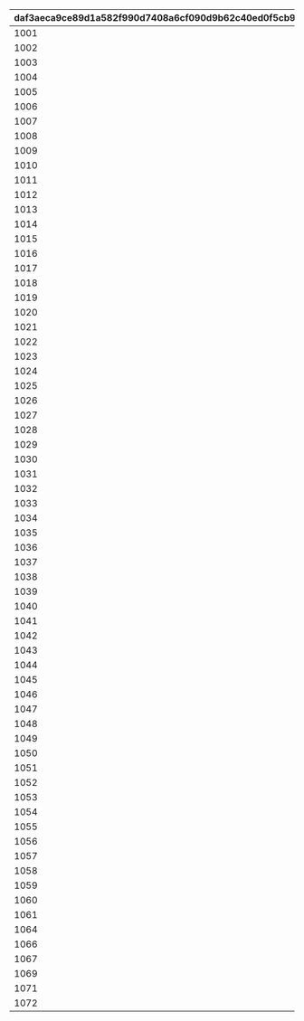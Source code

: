 |daf3aeca9ce89d1a582f990d7408a6cf090d9b62c40ed0f5cb900d4ce5715d65|b2fd9e600d2463f1d5cc034f84831157428605402d35e7d616505f70c2800c99|45e43b1d667c8b74536a4bec7d78ce6c7abf58b4ac43d782967b190c5ca2d383|98c76a0a90fdd8f73c5b340ae93dade98369e4d9cbd2aa7e8b1504c320069b19|e0d0f6c865b068a2e2fa4ccedd01c94c8217bb3be9d7e51e4c7000ef371b50b2|86cc708457f83ac4afb285285e10c1b7d536c7495f1f9714cff0c4b68c77c44d|9fcbbdae5dac14904f1eff989d7f6e1026d355683d6d2825a45402ba9d9147e2|8d835e59bf75d9aa5b3f95b1f569858cb71c6d1eb74c62e22035668ccd77eaa9|1300bc5016772149a35310ab514aad2ce90946e1818326ec14de7d1eb6f01ce6|9a531789d421fe009da423dd7ea0837c7e988e1cefc7eb4e3e5787aaec230fb3|a37d3a340fe662d4147392da376de255cb91e968f92e273961e07df06b53b535|c241d9c35575f999ab9495f46b7b11a23e6432858150c8974f353c86f454a922|98bf615e18d24a727576eebc6d26e9d34e527132bea89621d8da851b64b14072|
| --- | --- | --- | --- | --- | --- | --- | --- | --- | --- | --- | --- | --- |
|1001|3|0|1|1|2|bgm_M90|1|2020/05/07 5:00:00|2020/06/02 4:59:59|2018/3/14 12:00:00|2018/3/19 11:59:00|2018/3/18 11:59:00|
|1002|4|1001|1|1|2|bgm_M97|2|2020/06/02 5:00:00|2020/06/30 4:59:59|2018/4/13 12:00:00|2018/4/18 11:59:00|2018/4/17 11:59:00|
|1003|5|1002|1|1|2|bgm_M104|1|2020/06/30 5:00:00|2020/07/28 4:59:59|2018/5/15 12:00:00|2018/5/20 11:59:00|2018/5/19 11:59:00|
|1004|6|1003|1|1|2|bgm_M115|2|2020/07/28 5:00:00|2020/08/24 4:59:59|2018/6/14 12:00:00|2018/6/19 11:59:00|2018/6/18 11:59:00|
|1005|7|1004|1|1|2|bgm_M119|1|2020/08/24 5:00:00|2020/09/22 4:59:59|2018/7/14 12:00:00|2018/7/19 11:59:00|2018/7/18 11:59:00|
|1006|8|1005|1|1|2|bgm_M132|2|2020/09/22 5:00:00|2020/10/20 4:59:59|2018/8/15 12:00:00|2018/8/20 11:59:00|2018/8/19 11:59:00|
|1007|9|1006|1|1|2|bgm_M139|1|2020/10/20 5:00:00|2020/11/17 4:59:59|2018/9/14 12:00:00|2018/9/19 11:59:00|2018/9/18 11:59:00|
|1008|10|1007|1|1|2|bgm_M166|2|2020/11/17 5:00:00|2020/12/14 4:59:59|2018/10/15 12:00:00|2018/10/20 11:59:00|2018/10/19 11:59:00|
|1009|11|1008|1|1|2|bgm_M175|1|2020/12/14 5:00:00|2021/01/12 4:59:59|2018/11/15 12:00:00|2018/11/20 11:59:00|2018/11/19 11:59:00|
|1010|12|1009|1|1|2|bgm_M181|2|2021/01/12 5:00:00|2021/02/05 4:59:59|2018/12/15 12:00:00|2018/12/20 11:59:00|2018/12/19 11:59:00|
|1011|1|1010|1|1|2|bgm_M186|1|2021/02/05 5:00:00|2021/03/09 4:59:59|2019/1/16 12:00:00|2019/1/21 11:59:00|2019/1/20 11:59:00|
|1012|2|1011|1|1|2|bgm_M205|2|2021/03/09 5:00:00|2021/04/11 4:59:59|2019/2/13 12:00:00|2019/2/18 11:59:00|2019/2/17 11:59:00|
|1013|3|1012|1|1|2|bgm_M90|1|2021/04/11 5:00:00|2021/05/09 4:59:59|2019/3/16 12:00:00|2019/3/21 11:59:00|2019/3/20 11:59:00|
|1014|4|1013|1|1|2|bgm_M97|2|2021/05/09 5:00:00|2021/06/08 4:59:59|2019/4/15 12:00:00|2019/4/20 11:59:00|2019/4/19 11:59:00|
|1015|5|1014|1|1|2|bgm_M104|1|2021/6/08 5:00:00|2021/07/06 4:59:59|2019/5/16 12:00:00|2019/5/21 11:59:00|2019/5/20 11:59:00|
|1016|6|1015|1|1|2|bgm_M115|2|2021/07/06 5:00:00|2021/08/03 4:59:59|2019/6/15 12:00:00|2019/6/20 11:59:00|2019/6/19 11:59:00|
|1017|7|1016|1|1|2|bgm_M119|1|2021/08/03 5:00:00|2021/08/31 4:59:59|2019/7/16 12:00:00|2019/7/21 11:59:00|2019/7/20 11:59:00|
|1018|8|1017|1|1|2|bgm_M132|2|2021/08/31 5:00:00|2021/09/28 4:59:59|2019/8/16 12:00:00|2019/8/21 11:59:00|2019/8/20 11:59:00|
|1019|9|1018|1|1|2|bgm_M139|1|2021/09/28 5:00:00|2021/10/26 4:59:59|2019/9/16 12:00:00|2019/9/21 11:59:00|2019/9/20 11:59:00|
|1020|10|1019|1|1|2|bgm_M166|2|2021/10/26 5:00:00|2021/11/24 4:59:59|2019/10/18 12:00:00|2019/10/23 11:59:00|2019/10/22 11:59:00|
|1021|11|1020|1|1|2|bgm_M175|1|2021/11/24 5:00:00|2021/12/25 4:59:59|2019/11/17 12:00:00|2019/11/22 11:59:00|2019/11/21 11:59:00|
|1022|12|1021|1|1|2|bgm_M181|2|2021/12/25 5:00:00|2022/01/22 4:59:59|2019/12/18 12:00:00|2019/12/23 11:59:00|2019/12/22 11:59:00|
|1023|1|1022|1|1|2|bgm_M186|1|2022/01/22 5:00:00|2022/02/22 4:59:59|2020/1/18 12:00:00|2020/1/23 11:59:00|2020/1/22 11:59:00|
|1024|2|1023|1|1|2|bgm_M205|2|2022/02/22 5:00:00|2022/03/24 4:59:59|2020/2/16 12:00:00|2020/2/21 11:59:00|2020/2/20 11:59:00|
|1025|3|1024|1|1|2|bgm_M90|1|2022/03/25 5:00:00|2022/04/24 4:59:59|2020/3/18 12:00:00|2020/3/23 11:59:00|2020/3/22 11:59:00|
|1026|4|1025|1|1|2|bgm_M97|2|2022/04/24 5:00:00|2022/05/26 4:59:59|2020/4/18 12:00:00|2020/4/23 11:59:00|2020/4/22 11:59:00|
|1027|5|1026|1|1|2|bgm_M104|1|2022/05/26 5:00:00|2022/06/25 4:59:59|2020/5/19 12:00:00|2020/5/24 11:59:00|2020/5/23 11:59:00|
|1028|6|1027|1|1|2|bgm_M115|2|2022/06/25 5:00:00|2022/07/26 4:59:59|2020/6/18 12:00:00|2020/6/23 11:59:00|2020/6/22 11:59:00|
|1029|7|1028|1|1|2|bgm_M119|1|2022/07/26 5:00:00|2022/08/26 4:59:59|2020/7/19 12:00:00|2020/7/24 11:59:00|2020/7/23 11:59:00|
|1030|8|1029|1|1|2|bgm_M132|2|2022/08/26 5:00:00|2022/09/25 4:59:59|2020/8/19 12:00:00|2020/8/24 11:59:00|2020/8/23 11:59:00|
|1031|9|1030|1|1|2|bgm_M139|1|2022/09/25 5:00:00|2022/10/26 4:59:59|2020/9/18 12:00:00|2020/9/23 11:59:00|2020/9/22 11:59:00|
|1032|10|1031|1|1|2|bgm_M166|2|2022/10/26 5:00:00|2022/11/25 4:59:59|2020/10/19 12:00:00|2020/10/24 11:59:00|2020/10/23 11:59:00|
|1033|11|1032|1|1|2|bgm_M175|1|2022/11/25 5:00:00|2022/12/26 4:59:59|2020/11/18 12:00:00|2020/11/23 11:59:00|2020/11/22 11:59:00|
|1034|12|1033|1|1|2|bgm_M181|2|2022/12/26 5:00:00|2023/1/26 4:59:59|2020/12/19 12:00:00|2020/12/24 11:59:00|2020/12/23 11:59:00|
|1035|1|1034|1|1|2|bgm_M186|1|2023/1/26 5:00:00|2023/2/23 4:59:59|2021/1/19 12:00:00|2021/1/24 11:59:00|2021/1/23 11:59:00|
|1036|2|1035|1|1|2|bgm_M205|2|2023/2/23 5:00:00|2023/3/26 4:59:59|2021/2/16 12:00:00|2021/2/21 11:59:00|2021/2/20 11:59:00|
|1037|3|1036|1|1|2|bgm_M90|1|2023/3/26 5:00:00|2023/4/23 4:59:59|2021/3/19 12:00:00|2021/3/24 11:59:00|2021/3/23 11:59:00|
|1038|4|1037|1|1|2|bgm_M97|2|2023/4/23 5:00:00|2023/5/26 4:59:59|2021/4/18 12:00:00|2021/4/23 11:59:00|2021/4/22 11:59:00|
|1039|5|1038|1|1|2|bgm_M104|1|2023/5/26 5:00:00|2023/6/25 4:59:59|2021/5/19 12:00:00|2021/5/24 11:59:00|2021/5/23 11:59:00|
|1040|6|1039|1|1|2|bgm_M115|2|2023/6/25 5:00:00|2023/7/26 4:59:59|2021/6/18 12:00:00|2021/6/23 11:59:00|2021/6/22 11:59:00|
|1041|7|1040|1|1|2|bgm_M119|1|2023/7/26 5:00:00|2023/8/26 4:59:59|2021/7/19 12:00:00|2021/7/24 11:59:00|2021/7/23 11:59:00|
|1042|8|1041|1|1|2|bgm_M132|2|2023/8/26 5:00:00|2023/9/25 4:59:59|2021/8/19 12:00:00|2021/8/24 11:59:00|2021/8/23 11:59:00|
|1043|9|1042|1|1|2|bgm_M139|1|2023/9/25 5:00:00|2023/10/26 4:59:59|2021/9/18 12:00:00|2021/9/23 11:59:00|2021/9/22 11:59:00|
|1044|10|1043|1|1|2|bgm_M166|2|2023/10/26 5:00:00|2023/11/25 4:59:59|2021/10/19 12:00:00|2021/10/24 11:59:00|2021/10/23 11:59:00|
|1045|11|1044|1|1|2|bgm_M175|1|2023/11/25 5:00:00|2023/12/24 4:59:59|2021/11/18 12:00:00|2021/11/23 11:59:00|2021/11/22 11:59:00|
|1046|12|1045|1|1|2|bgm_M181|2|2023/12/24 5:00:00|2024/01/26 4:59:59|2021/12/19 12:00:00|2021/12/24 11:59:00|2021/12/23 11:59:00|
|1047|1|1046|1|1|2|bgm_M186|1|2024/1/26 5:00:00|2024/02/24 4:59:59|2022/1/19 12:00:00|2022/1/24 11:59:00|2022/1/23 11:59:00|
|1048|2|1047|1|1|2|bgm_M205|2|2024/02/24 5:00:00|2024/03/24 4:59:59|2024/02/17 12:00:00|2024/02/22 11:59:59|2024/02/21 11:59:59|
|1049|3|1048|1|1|2|bgm_M90|1|2024/03/24 5:00:00|2024/04/25 4:59:59|2024/03/17 12:00:00|2024/03/22 11:59:59|2024/03/21 11:59:59|
|1050|4|1049|1|1|2|bgm_M97|2|2024/04/25 5:00:00|2024/05/26 4:59:59|2024/04/18 12:00:00|2024/04/23 11:59:59|2024/04/22 11:59:59|
|1051|5|1050|1|1|2|bgm_M104|1|2024/05/26 5:00:00|2024/06/23 4:59:59|2024/05/19 12:00:00|2024/05/24 11:59:59|2024/05/23 11:59:59|
|1052|6|1051|1|1|2|bgm_M115|2|2024/06/23 5:00:00|2024/07/26 4:59:59|2024/06/16 12:00:00|2024/06/21 11:59:59|2024/06/20 11:59:59|
|1053|7|1052|1|1|2|bgm_M119|1|2024/07/26 5:00:00|2024/08/25 4:59:59|2024/07/19 12:00:00|2024/07/24 11:59:59|2024/07/23 11:59:59|
|1054|8|1053|1|1|2|bgm_M132|2|2024/08/25 5:00:00|2024/09/25 4:59:59|2024/08/18 12:00:00|2024/08/23 11:59:59|2024/08/22 11:59:59|
|1055|9|1054|1|1|2|bgm_M139|1|2024/09/25 5:00:00|2024/10/26 4:59:59|2024/09/18 12:00:00|2024/09/23 11:59:59|2024/09/22 11:59:59|
|1056|10|1055|1|1|2|bgm_M166|2|2024/10/26 5:00:00|2024/11/24 4:59:59|2024/10/19 12:00:00|2024/10/24 11:59:59|2024/10/23 11:59:59|
|1057|11|1056|1|1|2|bgm_M175|1|2024/11/24 5:00:00|2024/12/26 4:59:59|2024/11/17 12:00:00|2024/11/22 11:59:59|2024/11/21 11:59:59|
|1058|12|1057|1|1|2|bgm_M181|2|2024/12/26 5:00:00|2025/01/22 4:59:59|2024/12/19 12:00:00|2024/12/24 11:59:59|2024/12/23 11:59:59|
|1059|1|1058|1|1|2|bgm_M186|1|2025/01/22 5:00:00|2025/02/21 4:59:59|2025/01/15 12:00:00|2025/01/20 11:59:59|2025/01/19 11:59:59|
|1060|2|1059|1|1|2|bgm_M205|2|2025/02/21 5:00:00|2025/03/26 4:59:59|2025/02/14 12:00:00|2025/02/19 11:59:59|2025/02/18 11:59:59|
|1061|3|1060|1|1|2|bgm_M90|1|2025/03/26 5:00:00|2025/04/25 4:59:59|2025/03/19 12:00:00|2025/03/24 11:59:59|2025/03/23 11:59:59|
|1064|4|1061|1|1|2|bgm_M104|1|2025/04/25 5:00:00|2025/05/25 4:59:59|2025/04/18 12:00:00|2025/04/23 11:59:59|2025/04/22 11:59:59|
|1066|5|1064|1|1|2|bgm_M119|1|2025/05/25 5:00:00|2025/06/25 4:59:59|2025/05/18 12:00:00|2025/05/23 11:59:59|2025/05/22 11:59:59|
|1067|6|1066|1|1|2|bgm_M132|2|2025/06/25 5:00:00|2025/07/25 4:59:59|2025/06/18 12:00:00|2025/06/23 11:59:59|2025/06/22 11:59:59|
|1069|7|1067|1|1|2|bgm_M166|2|2025/07/25 5:00:00|2025/08/24 4:59:59|2025/07/18 12:00:00|2025/07/23 11:59:59|2025/07/22 11:59:59|
|1071|8|1069|1|1|2|bgm_M181|2|2025/08/24 5:00:00|2025/09/24 4:59:59|2025/08/17 12:00:00|2025/08/22 11:59:59|2025/08/21 11:59:59|
|1072|9|1071|1|1|2|bgm_M186|1|2025/09/24 5:00:00|2025/10/25 4:59:59|2025/09/17 12:00:00|2025/09/22 11:59:59|2025/09/21 11:59:59|